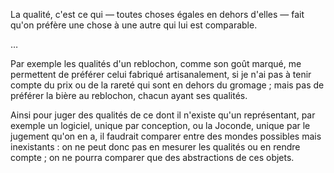 La qualité, c'est ce qui — toutes choses égales en dehors d'elles — fait qu'on préfère une chose à une autre qui lui est comparable.

…

Par exemple les qualités d'un reblochon, comme son goût marqué, me permettent de préférer celui fabriqué artisanalement, si je n'ai pas à tenir compte du prix ou de la rareté qui sont en dehors du gromage ; mais pas de préférer la bière au reblochon, chacun ayant ses qualités.

Ainsi pour juger des qualités de ce dont il n'existe qu'un représentant, par exemple un logiciel, unique par conception, ou la Joconde, unique par le jugement qu'on en a, il faudrait comparer entre des mondes possibles mais inexistants : on ne peut donc pas en mesurer les qualités ou en rendre compte ; on ne pourra comparer que des abstractions de ces objets.
